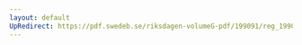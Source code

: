 ```yaml
---
layout: default
UpRedirect: https://pdf.swedeb.se/riksdagen-volumeG-pdf/199091/reg_199091/reg_199091_0248.pdf
---
```

